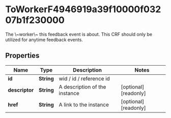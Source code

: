 

# ToWorkerF4946919a39f10000f03207b1f230000

The \\~worker\\~ this feedback event is about. This CRF should only be utilized for anytime feedback events.

## Properties

| Name | Type | Description | Notes |
|------------ | ------------- | ------------- | -------------|
|**id** | **String** | wid / id / reference id |  |
|**descriptor** | **String** | A description of the instance |  [optional] [readonly] |
|**href** | **String** | A link to the instance |  [optional] [readonly] |



